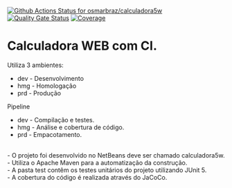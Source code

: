 [![Github Actions Status for osmarbraz/calculadora5w](https://github.com/osmarbraz/calculadora5w/workflows/Integra%C3%A7%C3%A3o%20continua%20de%20Java%20com%20Maven/badge.svg)](https://github.com/osmarbraz/calculadora5w/actions) 
[![Quality Gate Status](https://sonarcloud.io/api/project_badges/measure?project=osmarbraz_calculadora5w&metric=alert_status)](https://sonarcloud.io/summary/new_code?id=osmarbraz_calculadora5w)
[![Coverage](https://sonarcloud.io/api/project_badges/measure?project=osmarbraz_calculadora5w&metric=coverage)](https://sonarcloud.io/component_measures?id=osmarbraz_calculadora_teste&metric=coverage)

# Calculadora WEB com CI.

Utiliza 3 ambientes:
- dev - Desenvolvimento
- hmg - Homologação
- prd - Produção

Pipeline 
- dev - Compilação e testes.
- hmg - Análise e cobertura de código.
- prd - Empacotamento.

<br>
- O projeto foi desenvolvido no NetBeans deve ser chamado calculadora5w.<br>
- Utiliza o Apache Maven para a automatização da construção.<br>
- A pasta test contêm os testes unitários do projeto utilizando JUnit 5.<br>
- A cobertura do código é realizada através do JaCoCo.<br>